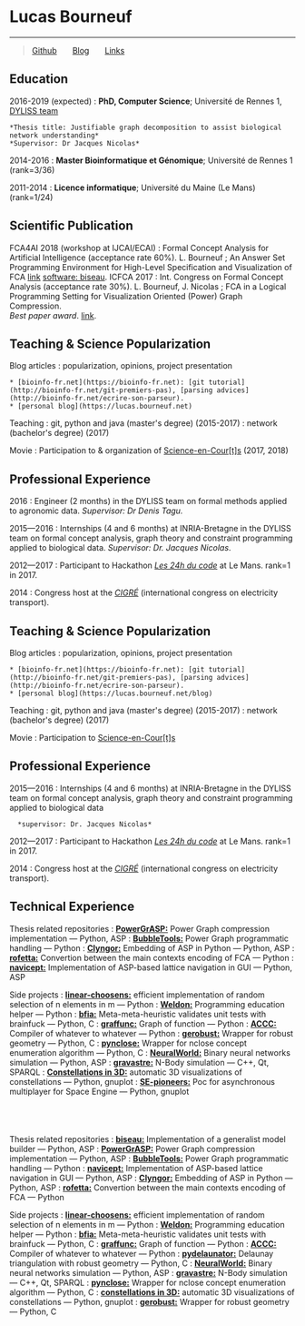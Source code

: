 Lucas Bourneuf
==============

----

<!-- >  In this style, the resume starts with a blockquote, where -->
<!-- >  you can briefly list your specialties, or include a salient -->
<!-- >  quote. Ending a line with a backslash forces a line break. -->
<!-- > Bioinformatics,  -->
> [Github](https://github.com/aluriak) &nbsp; &nbsp; &nbsp;  [Blog](https://lucas.bourneuf.net/blog) &nbsp; &nbsp; &nbsp;  [Links](https://lucas.bourneuf.net/links)

<!-- ---- -->

Education
---------

2016-2019 (expected)
:   **PhD, Computer Science**; Université de Rennes 1, [DYLISS team](http://www.irisa.fr/dyliss)

    *Thesis title: Justifiable graph decomposition to assist biological network understanding*
    *Supervisor: Dr Jacques Nicolas*

2014-2016
:   **Master Bioinformatique et Génomique**; Université de Rennes 1 (rank=3/36)

2011-2014
:   **Licence informatique**; Université du Maine (Le Mans) (rank=1/24)


Scientific Publication
----------------------

FCA4AI 2018 (workshop at IJCAI/ECAI)
:    Formal Concept Analysis for Artificial Intelligence (acceptance rate 60%). L. Bourneuf ;
     An Answer Set Programming Environment for High-Level Specification and Visualization of FCA
     [link](http://ceur-ws.org/Vol-2149/) [software: biseau](https://gitlab.inria.fr/lbourneu/biseau).
ICFCA 2017
:    Int. Congress on Formal Concept Analysis (acceptance rate 30%). L. Bourneuf, J. Nicolas ;
     FCA in a Logical Programming Setting for Visualization Oriented (Power) Graph Compression.
     <br>*Best paper award*. [link](https://link.springer.com/chapter/10.1007/978-3-319-59271-8_6).


<!-- Scientific Communication -->
<!-- ------------------------ -->

<!-- 2017 -->
<!-- :   Lucas Bourneuf and Jacques Nicolas. FCA in a Logical Programming Setting for Visualization-Oriented Graph Compression. -->
<!-- *Formal Concept Analysis - 14th International Conference, ICFCA 2017, Rennes, France, June 13-16, 2017, Proceedings 2017* -->
<!-- *[link]()* -->
<!-- ![link]() -->


Teaching \& Science Popularization
----------------------------------
Blog articles
:    popularization, opinions, project presentation

    * [bioinfo-fr.net](https://bioinfo-fr.net): [git tutorial](http://bioinfo-fr.net/git-premiers-pas), [parsing advices](http://bioinfo-fr.net/ecrire-son-parseur).
    * [personal blog](https://lucas.bourneuf.net)

Teaching
:    git, python and java (master's degree) (2015-2017)
:    network (bachelor's degree) (2017)

Movie
:    Participation to \& organization of [Science-en-Cour[t]s](http://sciences-en-courts.fr/) (2017, 2018)


Professional Experience
-----------------------

2016
:    Engineer (2 months) in the DYLISS team on formal methods applied to agronomic data. *Supervisor: Dr Denis Tagu.*

2015—2016
:    Internships (4 and 6 months) at INRIA-Bretagne in the DYLISS team on formal concept analysis, graph theory and constraint programming applied to biological data. *Supervisor: Dr. Jacques Nicolas*.

2012—2017
:    Participant to Hackathon [*Les 24h du code*](https://github.com/mszep/pandoc%20resume) at Le Mans. rank=1 in 2017.

2014
:    Congress host at the [*CIGRÉ*](http://www.cigre.org/) (international congress on electricity transport).



Teaching \& Science Popularization
----------------------------------
Blog articles
:    popularization, opinions, project presentation

    * [bioinfo-fr.net](https://bioinfo-fr.net): [git tutorial](http://bioinfo-fr.net/git-premiers-pas), [parsing advices](http://bioinfo-fr.net/ecrire-son-parseur).
    * [personal blog](https://lucas.bourneuf.net/blog)

Teaching
:    git, python and java (master's degree) (2015-2017)
:    network (bachelor's degree) (2017)

Movie
:    Participation to [Science-en-Cour[t]s](http://sciences-en-courts.fr/)


Professional Experience
-----------------------

2015—2016
:    Internships (4 and 6 months) at INRIA-Bretagne in the DYLISS team on formal concept analysis, graph theory and constraint programming applied to biological data

      *supervisor: Dr. Jacques Nicolas*

2012—2017
:    Participant to Hackathon [*Les 24h du code*](https://github.com/mszep/pandoc%20resume) at Le Mans. rank=1 in 2017.

2014
:    Congress host at the [*CIGRÉ*](http://www.cigre.org/) (international congress on electricity transport).


Technical Experience
--------------------

Thesis related repositories
:    [**PowerGrASP:**](https://github.com/aluriak/PowerGrASP) Power Graph compression implementation — Python, ASP
:    [**BubbleTools:**](https://github.com/aluriak/bubble-tools) Power Graph programmatic handling — Python
:    [**Clyngor:**](https://github.com/aluriak/clyngor) Embedding of ASP in Python — Python, ASP
:    [**rofetta:**](https://github.com/aluriak/rofetta) Convertion between the main contexts encoding of FCA — Python
:    [**navicept:**](https://github.com/aluriak/navicept) Implementation of ASP-based lattice navigation in GUI — Python, ASP


Side projects
:    [**linear-choosens:**](https://github.com/Aluriak/linear_choosens) efficient implementation of random selection of n elements in m — Python
:    [**Weldon:**](https://github.com/aluriak/Weldon) Programming education helper — Python
:    [**bfia:**](https://github.com/aluriak/bfia) Meta-meta-heuristic validates unit tests with brainfuck — Python, C
:    [**graffunc:**](https://github.com/aluriak/graffunc) Graph of function — Python
:    [**ACCC:**](https://github.com/aluriak/ACCC) Compiler of whatever to whatever — Python
:    [**gerobust:**](https://github.com/aluriak/gerobust) Wrapper for robust geometry — Python, C
:    [**pynclose:**](https://github.com/aluriak/pynclose) Wrapper for nclose concept enumeration algorithm — Python, C
:    [**NeuralWorld:**](https://github.com/aluriak/NeuralWorld) Binary neural networks simulation — Python, ASP
:    [**gravastre:**](https://github.com/aluriak/gravastre) N-Body simulation — C++, Qt, SPARQL
:    [**Constellations in 3D:**](https://github.com/Aluriak/constellations-in-3D) automatic 3D visualizations of constellations — Python, gnuplot
:    [**SE-pioneers:**](https://github.com/Aluriak/se-pioneers) Poc for asynchronous multiplayer for Space Engine — Python, gnuplot

<!-- :   For items which don't have a clear time ordering, a definition -->
<!-- list can be used to have named items. -->

<!-- * These items can also contain lists, but you need to mind the -->
<!-- indentation levels in the markdown source. -->
<!-- * Second item. -->

<!-- Open Source -->
<!-- :   List open source contributions here, perhaps placing emphasis on -->
<!-- the project names, for example the **Linux Kernel**, where you -->
<!-- implemented multithreading over a long weekend, or **node.js** -->
<!-- (with [link](http://nodejs.org)) which was actually totally -->
<!-- your idea... -->

<!-- Programming Languages -->
<!-- :   **first-lang:** Here, we have an itemization, where we only want -->
<!-- to add descriptions to the first few items, but still want to -->
<!-- mention some others together at the end. A format that works well -->
<!-- here is a description list where the first few items have their -->
<!-- first word emphasized, and the last item contains the final few -->
<!-- emphasized terms. Notice the reasonably nice page break in the pdf -->
<!-- version, which wouldn't happen if we generated the pdf via html. -->

<!-- :   **second-lang:** Description of your experience with second-lang, -->
<!-- perhaps again including a [link] [ref], this time placing the url -->
<!-- reference elsewhere in the document to reduce clutter (see source -->
<!-- file).  -->

<!-- :   **obscure-but-impressive-lang:** We both know this one's pushing -->
<!-- it. -->

<!-- :   Basic knowledge of **C**, **x86 assembly**, **forth**, **Common Lisp** -->

[ref]: https://github.com/aluriak


<!-- Extra Section, Call it Whatever You Want -->
<!-- ---------------------------------------- -->

<!-- * Natural Languages: -->

<!--      * French (native speaker) -->
<!--      * English -->

<!-- * Random tidbit -->

<!-- * Other sort of impressive-sounding thing you did -->

<!-- ---- -->

<!-- > <email@example.com> -->
<!-- > adress -->



<script type="text/javascript">
  var _paq = _paq || [];
  _paq.push(["setDocumentTitle", document.domain + "/" + document.title]);
  _paq.push(["setCookieDomain", "*.lucas.bourneuf.net"]);
  _paq.push(["setDomains", ["*.lucas.bourneuf.net/home","*.lucas.bourneuf.net"]]);
  _paq.push(['trackPageView']);
  _paq.push(['enableLinkTracking']);
  (function() {
    var u="//bourneuf.net/stats/";
    _paq.push(['setTrackerUrl', u+'piwik.php']);
    _paq.push(['setSiteId', '4']);
    var d=document, g=d.createElement('script'), s=d.getElementsByTagName('script')[0];
    g.type='text/javascript'; g.async=true; g.defer=true; g.src=u+'piwik.js'; s.parentNode.insertBefore(g,s);
  })();
</script>
<noscript><p><img src="//bourneuf.net/stats/piwik.php?idsite=4&rec=1" style="border:0;" alt="" /></p></noscript>
=======
Thesis related repositories
:    [**biseau:**](https://gitlab.inria.fr/lbourneu/biseau) Implementation of a generalist model builder — Python, ASP
:    [**PowerGrASP:**](https://github.com/aluriak/PowerGrASP) Power Graph compression implementation — Python, ASP
:    [**BubbleTools:**](https://github.com/aluriak/bubble-tools) Power Graph programmatic handling — Python
:    [**navicept:**](https://github.com/aluriak/navicept) Implementation of ASP-based lattice navigation in GUI — Python, ASP
:    [**Clyngor:**](https://github.com/aluriak/clyngor) Embedding of ASP in Python — Python, ASP
:    [**rofetta:**](https://github.com/aluriak/rofetta) Convertion between the main contexts encoding of FCA — Python


Side projects
:    [**linear-choosens:**](https://github.com/aluriak/linear_choosens) efficient implementation of random selection of n elements in m — Python
:    [**Weldon:**](https://github.com/aluriak/Weldon) Programming education helper — Python
:    [**bfia:**](https://github.com/aluriak/bfia) Meta-meta-heuristic validates unit tests with brainfuck — Python, C
:    [**graffunc:**](https://github.com/aluriak/graffunc) Graph of function — Python
:    [**ACCC:**](https://github.com/aluriak/ACCC) Compiler of whatever to whatever — Python
:    [**pydelaunator:**](https://github.com/aluriak/pydelaunator) Delaunay triangulation with robust geometry — Python, C
:    [**NeuralWorld:**](https://github.com/aluriak/NeuralWorld) Binary neural networks simulation — Python, ASP
:    [**gravastre:**](https://github.com/aluriak/gravastre) N-Body simulation — C++, Qt, SPARQL
:    [**pynclose:**](https://github.com/aluriak/pynclose) Wrapper for nclose concept enumeration algorithm — Python, C
:    [**constellations in 3D:**](https://github.com/Aluriak/constellations-in-3D) automatic 3D visualizations of constellations — Python, gnuplot
:    [**gerobust:**](https://github.com/aluriak/gerobust) Wrapper for robust geometry — Python, C


<!-- Open Source -->
<!-- :   List open source contributions here, perhaps placing emphasis on -->
<!-- the project names, for example the **Linux Kernel**, where you -->
<!-- implemented multithreading over a long weekend, or **node.js** -->
<!-- (with [link](http://nodejs.org)) which was actually totally -->
<!-- your idea... -->

<!-- Programming Languages -->
<!-- :   **first-lang:** Here, we have an itemization, where we only want -->
<!-- to add descriptions to the first few items, but still want to -->
<!-- mention some others together at the end. A format that works well -->
<!-- here is a description list where the first few items have their -->
<!-- first word emphasized, and the last item contains the final few -->
<!-- emphasized terms. Notice the reasonably nice page break in the pdf -->
<!-- version, which wouldn't happen if we generated the pdf via html. -->

<!-- :   **second-lang:** Description of your experience with second-lang, -->
<!-- perhaps again including a [link] [ref], this time placing the url -->
<!-- reference elsewhere in the document to reduce clutter (see source -->
<!-- file).  -->

<!-- :   **obscure-but-impressive-lang:** We both know this one's pushing -->
<!-- it. -->

<!-- :   Basic knowledge of **C**, **x86 assembly**, **forth**, **Common Lisp** -->

[ref]: https://github.com/aluriak
